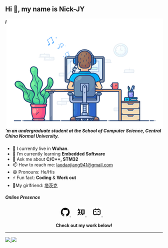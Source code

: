 ## Hi 👋, my name is Nick-JY

<img align="right" src="image/developer.gif" alt="Hola Coders" width="500" height="350"/> 

##### I'm an undergraduate student at the School of Computer Science, Central China Normal University.

- 🔭 I currently live in **Wuhan**.
- 🌱 I’m currently learning **Embedded Software**
- 💬 Ask me about **C/C++, STM32**
- 📫 How to reach me: laodaojiang941@gmail.com
- 😄 Pronouns: He/His
- ⚡ Fun fact: **Coding** & **Work out**
- :girl:My girlfriend: [塔茨克](https://github.com/fograinwater)

##### Online Presence

<p align="center">
  <a href= "https://github.com/Nick-JY" target="_blank" alt="GitHub" title="GitHub">
    <img src="image/icon/github.svg" width="28px"/>
  </a>
  &emsp;
  <a href="https://www.zhihu.com/people/28-51-27-60-3" target="_blank" alt="Zhihu" title="Zhihu">
    <img src="image/icon/zhihu.png" width="28px"/>
  </a>
  &emsp;
  <a href="https://space.bilibili.com/104096611/" target="_blank" alt="Bilibili" title="Bilibili">
    <img src="image/icon/bilibili.png" width="30px"/>
  </a>
  &emsp;
  <br><br>
  <strong>Check out my work below!</strong>
</p>


---
<div>
  <a href="https://github.com/Nick-JY">
  <img height="180em" src="https://github-readme-stats.vercel.app/api?username=Nick-JY&show_icons=true&include_all_commits=true&count_private=true"/>
  <img height="180em" src="https://github-readme-stats.vercel.app/api/top-langs/?username=Nick-JY&layout=compact&langs_count=6"/>
</div>
